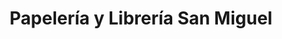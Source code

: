 ---
title: "Papelería y Librería San Miguel"
url: /quetzaltenango/papeleria-y-libreria-san-miguel/
shop: material de oficina
---